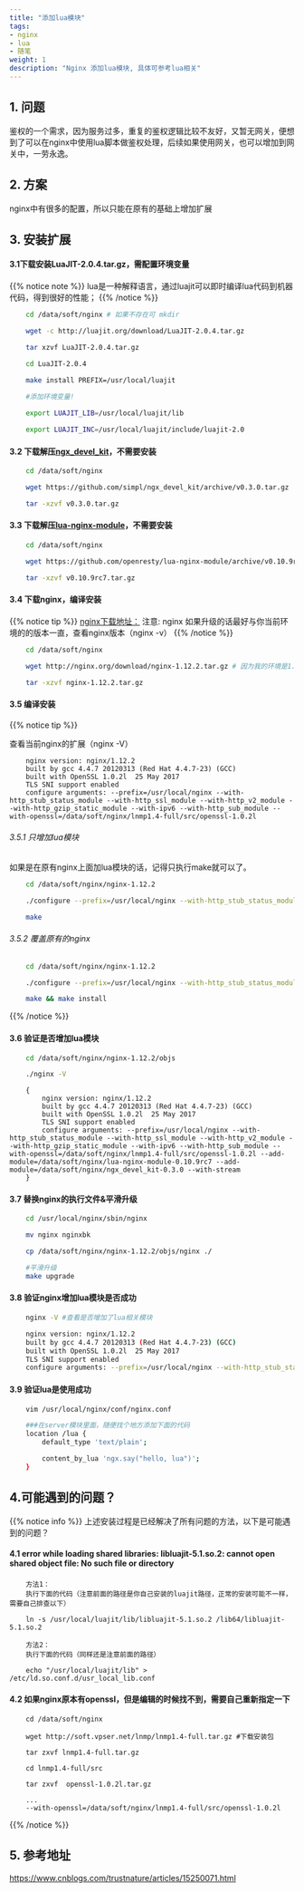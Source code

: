 ```yaml
---
title: "添加lua模块"
tags: 
- nginx
- lua
- 随笔
weight: 1
description: "Nginx 添加lua模块, 具体可参考lua相关"
---
```

## 1. 问题
鉴权的一个需求，因为服务过多，重复的鉴权逻辑比较不友好，又暂无网关，便想到了可以在nginx中使用lua脚本做鉴权处理，后续如果使用网关，也可以增加到网关中，一劳永逸。

## 2. 方案
nginx中有很多的配置，所以只能在原有的基础上增加扩展

## 3. 安装扩展

#### 3.1下载安装LuaJIT-2.0.4.tar.gz，需配置环境变量
{{% notice note %}}
lua是一种解释语言，通过luajit可以即时编译lua代码到机器代码，得到很好的性能；
{{% /notice %}}

```bash
    cd /data/soft/nginx # 如果不存在可 mkdir

    wget -c http://luajit.org/download/LuaJIT-2.0.4.tar.gz

    tar xzvf LuaJIT-2.0.4.tar.gz

    cd LuaJIT-2.0.4

    make install PREFIX=/usr/local/luajit
    
    #添加环境变量!

    export LUAJIT_LIB=/usr/local/luajit/lib

    export LUAJIT_INC=/usr/local/luajit/include/luajit-2.0
```

#### 3.2 下载解压[ngx_devel_kit](https://github.com/vision5/ngx_devel_kit)，不需要安装
```bash
    cd /data/soft/nginx

    wget https://github.com/simpl/ngx_devel_kit/archive/v0.3.0.tar.gz

    tar -xzvf v0.3.0.tar.gz
```

#### 3.3 下载解压[lua-nginx-module](https://github.com/openresty/lua-nginx-module)，不需要安装
```bash
    cd /data/soft/nginx

    wget https://github.com/openresty/lua-nginx-module/archive/v0.10.9rc7.tar.gz

    tar -xzvf v0.10.9rc7.tar.gz
```

#### 3.4 下载nginx，编译安装
{{% notice tip %}}
[nginx下载地址：](http://nginx.org/download/)
注意: nginx 如果升级的话最好与你当前环境的的版本一直，查看nginx版本（nginx -v）
{{% /notice %}}

```bash
    cd /data/soft/nginx

    wget http://nginx.org/download/nginx-1.12.2.tar.gz # 因为我的环境是1.12.2 所以下载了这个版本，如果其他版本，可以直接更改版本号

    tar -xzvf nginx-1.12.2.tar.gz
```

#### 3.5 编译安装
{{% notice tip %}}

查看当前nginx的扩展（nginx -V）

```text
    nginx version: nginx/1.12.2
    built by gcc 4.4.7 20120313 (Red Hat 4.4.7-23) (GCC) 
    built with OpenSSL 1.0.2l  25 May 2017
    TLS SNI support enabled
    configure arguments: --prefix=/usr/local/nginx --with-http_stub_status_module --with-http_ssl_module --with-http_v2_module --with-http_gzip_static_module --with-ipv6 --with-http_sub_module --with-openssl=/data/soft/nginx/lnmp1.4-full/src/openssl-1.0.2l
```

###### 3.5.1 只增加lua模块
如果是在原有nginx上面加lua模块的话，记得只执行make就可以了。

```bash
    cd /data/soft/nginx/nginx-1.12.2

    ./configure --prefix=/usr/local/nginx --with-http_stub_status_module --with-http_ssl_module --with-http_v2_module --with-http_gzip_static_module --with-ipv6 --with-http_sub_module --with-openssl=/data/soft/nginx/lnmp1.4-full/src/openssl-1.0.2l --add-module=/data/soft/nginx/lua-nginx-module-0.10.9rc7 --add-module=/data/soft/nginx/ngx_devel_kit-0.3.0 --with-stream

    make
```

###### 3.5.2 覆盖原有的nginx
```bash
    cd /data/soft/nginx/nginx-1.12.2

    ./configure --prefix=/usr/local/nginx --with-http_stub_status_module --with-http_ssl_module --with-http_v2_module --with-http_gzip_static_module --with-ipv6 --with-http_sub_module --with-openssl=/data/soft/nginx/lnmp1.4-full/src/openssl-1.0.2l --add-module=/data/soft/nginx/lua-nginx-module-0.10.9rc7 --add-module=/data/soft/nginx/ngx_devel_kit-0.3.0 --with-stream

    make && make install
```
{{% /notice %}}

#### 3.6 验证是否增加lua模块
```bash
    cd /data/soft/nginx/nginx-1.12.2/objs

    ./nginx -V
```
```nginx
    {
        nginx version: nginx/1.12.2
        built by gcc 4.4.7 20120313 (Red Hat 4.4.7-23) (GCC) 
        built with OpenSSL 1.0.2l  25 May 2017
        TLS SNI support enabled
        configure arguments: --prefix=/usr/local/nginx --with-http_stub_status_module --with-http_ssl_module --with-http_v2_module --with-http_gzip_static_module --with-ipv6 --with-http_sub_module --with-openssl=/data/soft/nginx/lnmp1.4-full/src/openssl-1.0.2l --add-module=/data/soft/nginx/lua-nginx-module-0.10.9rc7 --add-module=/data/soft/nginx/ngx_devel_kit-0.3.0 --with-stream
    }
```

#### 3.7 替换nginx的执行文件&平滑升级
```bash
    cd /usr/local/nginx/sbin/nginx

    mv nginx nginxbk

    cp /data/soft/nginx/nginx-1.12.2/objs/nginx ./

    #平滑升级
    make upgrade
```

#### 3.8 验证nginx增加lua模块是否成功
```bash
    nginx -V #查看是否增加了lua相关模块

    nginx version: nginx/1.12.2
    built by gcc 4.4.7 20120313 (Red Hat 4.4.7-23) (GCC) 
    built with OpenSSL 1.0.2l  25 May 2017
    TLS SNI support enabled
    configure arguments: --prefix=/usr/local/nginx --with-http_stub_status_module --with-http_ssl_module --with-http_v2_module --with-http_gzip_static_module --with-ipv6 --with-http_sub_module --with-openssl=/data/soft/nginx/lnmp1.4-full/src/openssl-1.0.2l --add-module=/data/soft/nginx/lua-nginx-module-0.10.9rc7 --add-module=/data/soft/nginx/ngx_devel_kit-0.3.0 --with-stream
```

#### 3.9 验证lua是使用成功
```bash
    vim /usr/local/nginx/conf/nginx.conf

    ###在server模块里面，随便找个地方添加下面的代码
    location /lua {
        default_type 'text/plain';

        content_by_lua 'ngx.say("hello, lua")';
    }
```

## 4.可能遇到的问题？
{{% notice info %}}
上述安装过程是已经解决了所有问题的方法，以下是可能遇到的问题？

#### 4.1 error while loading shared libraries: libluajit-5.1.so.2: cannot open shared object file: No such file or directory
```text
    方法1：
    执行下面的代码（注意前面的路径是你自己安装的luajit路径，正常的安装可能不一样，需要自己排查以下）

    ln -s /usr/local/luajit/lib/libluajit-5.1.so.2 /lib64/libluajit-5.1.so.2

    方法2：
    执行下面的代码（同样还是注意前面的路径）

    echo "/usr/local/luajit/lib" > /etc/ld.so.conf.d/usr_local_lib.conf
```
#### 4.2 如果nginx原本有openssl，但是编辑的时候找不到，需要自己重新指定一下
```text
    cd /data/soft/nginx

    wget http://soft.vpser.net/lnmp/lnmp1.4-full.tar.gz #下载安装包

    tar zxvf lnmp1.4-full.tar.gz

    cd lnmp1.4-full/src

    tar zxvf  openssl-1.0.2l.tar.gz

    ...
    --with-openssl=/data/soft/nginx/lnmp1.4-full/src/openssl-1.0.2l
```
{{% /notice %}}

## 5. 参考地址
https://www.cnblogs.com/trustnature/articles/15250071.html

